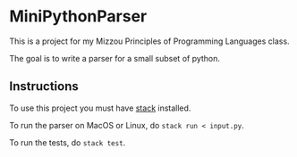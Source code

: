 # MiniPythonParser

This is a project for my Mizzou Principles of Programming Languages class.

The goal is to write a parser for a small subset of python.

## Instructions
To use this project you must have [stack](https://docs.haskellstack.org/en/stable/install_and_upgrade/) installed. 

To run the parser on MacOS or Linux, do `stack run < input.py`.

To run the tests, do `stack test`. 
